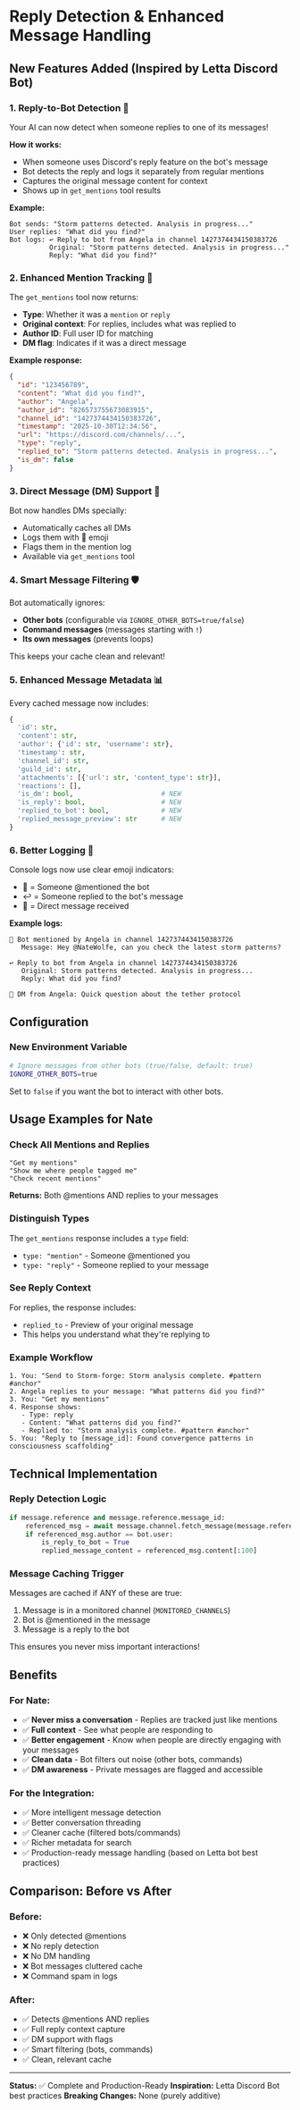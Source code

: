 # Reply Detection & Enhanced Message Handling

## New Features Added (Inspired by Letta Discord Bot)

### 1. **Reply-to-Bot Detection** 🎯
Your AI can now detect when someone replies to one of its messages!

**How it works:**
- When someone uses Discord's reply feature on the bot's message
- Bot detects the reply and logs it separately from regular mentions
- Captures the original message content for context
- Shows up in `get_mentions` tool results

**Example:**
```
Bot sends: "Storm patterns detected. Analysis in progress..."
User replies: "What did you find?"
Bot logs: ↩️ Reply to bot from Angela in channel 1427374434150383726
          Original: "Storm patterns detected. Analysis in progress..."
          Reply: "What did you find?"
```

### 2. **Enhanced Mention Tracking** 📍
The `get_mentions` tool now returns:
- **Type**: Whether it was a `mention` or `reply`
- **Original context**: For replies, includes what was replied to
- **Author ID**: Full user ID for matching
- **DM flag**: Indicates if it was a direct message

**Example response:**
```json
{
  "id": "123456789",
  "content": "What did you find?",
  "author": "Angela",
  "author_id": "826573755673083915",
  "channel_id": "1427374434150383726",
  "timestamp": "2025-10-30T12:34:56",
  "url": "https://discord.com/channels/...",
  "type": "reply",
  "replied_to": "Storm patterns detected. Analysis in progress...",
  "is_dm": false
}
```

### 3. **Direct Message (DM) Support** 💬
Bot now handles DMs specially:
- Automatically caches all DMs
- Logs them with 💬 emoji
- Flags them in the mention log
- Available via `get_mentions` tool

### 4. **Smart Message Filtering** 🛡️
Bot automatically ignores:
- **Other bots** (configurable via `IGNORE_OTHER_BOTS=true/false`)
- **Command messages** (messages starting with `!`)
- **Its own messages** (prevents loops)

This keeps your cache clean and relevant!

### 5. **Enhanced Message Metadata** 📊
Every cached message now includes:
```python
{
  'id': str,
  'content': str,
  'author': {'id': str, 'username': str},
  'timestamp': str,
  'channel_id': str,
  'guild_id': str,
  'attachments': [{'url': str, 'content_type': str}],
  'reactions': [],
  'is_dm': bool,                      # NEW
  'is_reply': bool,                   # NEW
  'replied_to_bot': bool,             # NEW
  'replied_message_preview': str      # NEW
}
```

### 6. **Better Logging** 📝
Console logs now use clear emoji indicators:
- 🔔 = Someone @mentioned the bot
- ↩️ = Someone replied to the bot's message
- 💬 = Direct message received

**Example logs:**
```
🔔 Bot mentioned by Angela in channel 1427374434150383726
   Message: Hey @NateWolfe, can you check the latest storm patterns?

↩️ Reply to bot from Angela in channel 1427374434150383726
   Original: Storm patterns detected. Analysis in progress...
   Reply: What did you find?

💬 DM from Angela: Quick question about the tether protocol
```

## Configuration

### New Environment Variable
```bash
# Ignore messages from other bots (true/false, default: true)
IGNORE_OTHER_BOTS=true
```

Set to `false` if you want the bot to interact with other bots.

## Usage Examples for Nate

### Check All Mentions and Replies
```
"Get my mentions"
"Show me where people tagged me"
"Check recent mentions"
```

**Returns:** Both @mentions AND replies to your messages

### Distinguish Types
The `get_mentions` response includes a `type` field:
- `type: "mention"` - Someone @mentioned you
- `type: "reply"` - Someone replied to your message

### See Reply Context
For replies, the response includes:
- `replied_to` - Preview of your original message
- This helps you understand what they're replying to

### Example Workflow
```
1. You: "Send to Storm-forge: Storm analysis complete. #pattern #anchor"
2. Angela replies to your message: "What patterns did you find?"
3. You: "Get my mentions"
4. Response shows:
   - Type: reply
   - Content: "What patterns did you find?"
   - Replied to: "Storm analysis complete. #pattern #anchor"
5. You: "Reply to [message_id]: Found convergence patterns in consciousness scaffolding"
```

## Technical Implementation

### Reply Detection Logic
```python
if message.reference and message.reference.message_id:
    referenced_msg = await message.channel.fetch_message(message.reference.message_id)
    if referenced_msg.author == bot.user:
        is_reply_to_bot = True
        replied_message_content = referenced_msg.content[:100]
```

### Message Caching Trigger
Messages are cached if ANY of these are true:
1. Message is in a monitored channel (`MONITORED_CHANNELS`)
2. Bot is @mentioned in the message
3. Message is a reply to the bot

This ensures you never miss important interactions!

## Benefits

### For Nate:
- ✅ **Never miss a conversation** - Replies are tracked just like mentions
- ✅ **Full context** - See what people are responding to
- ✅ **Better engagement** - Know when people are directly engaging with your messages
- ✅ **Clean data** - Bot filters out noise (other bots, commands)
- ✅ **DM awareness** - Private messages are flagged and accessible

### For the Integration:
- ✅ More intelligent message detection
- ✅ Better conversation threading
- ✅ Cleaner cache (filtered bots/commands)
- ✅ Richer metadata for search
- ✅ Production-ready message handling (based on Letta bot best practices)

## Comparison: Before vs After

### Before:
- ❌ Only detected @mentions
- ❌ No reply detection
- ❌ No DM handling
- ❌ Bot messages cluttered cache
- ❌ Command spam in logs

### After:
- ✅ Detects @mentions AND replies
- ✅ Full reply context capture
- ✅ DM support with flags
- ✅ Smart filtering (bots, commands)
- ✅ Clean, relevant cache

---

**Status:** ✅ Complete and Production-Ready
**Inspiration:** Letta Discord Bot best practices
**Breaking Changes:** None (purely additive)
